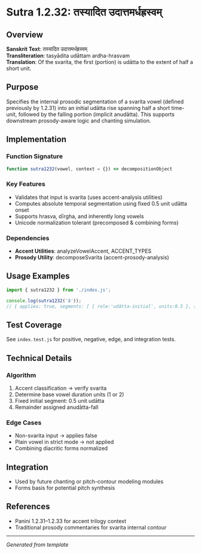 # Sutra 1.2.32: तस्यादित उदात्तमर्धह्रस्वम्

## Overview
**Sanskrit Text**: तस्यादित उदात्तमर्धह्रस्वम्  
**Transliteration**: tasyādita udāttam ardha-hrasvam  
**Translation**: Of the svarita, the first (portion) is udātta to the extent of half a short unit.

## Purpose
Specifies the internal prosodic segmentation of a svarita vowel (defined previously by 1.2.31) into an initial udātta rise spanning half a short time-unit, followed by the falling portion (implicit anudātta). This supports downstream prosody-aware logic and chanting simulation.

## Implementation
### Function Signature
```javascript
function sutra1232(vowel, context = {}) => decompositionObject
```
### Key Features
- Validates that input is svarita (uses accent-analysis utilities)
- Computes absolute temporal segmentation using fixed 0.5 unit udātta onset
- Supports hrasva, dīrgha, and inherently long vowels
- Unicode normalization tolerant (precomposed & combining forms)

### Dependencies
- **Accent Utilities**: analyzeVowelAccent, ACCENT_TYPES
- **Prosody Utility**: decomposeSvarita (accent-prosody-analysis)

## Usage Examples
```javascript
import { sutra1232 } from './index.js';

console.log(sutra1232('â'));
// { applies: true, segments: [ { role:'udātta-initial', units:0.5 }, { role:'anudātta-fall', units:0.5 } ], ... }
```

## Test Coverage
See `index.test.js` for positive, negative, edge, and integration tests.

## Technical Details
### Algorithm
1. Accent classification → verify svarita
2. Determine base vowel duration units (1 or 2)
3. Fixed initial segment: 0.5 unit udātta
4. Remainder assigned anudātta-fall

### Edge Cases
- Non-svarita input → applies false
- Plain vowel in strict mode → not applied
- Combining diacritic forms normalized

## Integration
- Used by future chanting or pitch-contour modeling modules
- Forms basis for potential pitch synthesis

## References
- Panini 1.2.31–1.2.33 for accent trilogy context
- Traditional prosody commentaries for svarita internal contour

---
*Generated from template*
